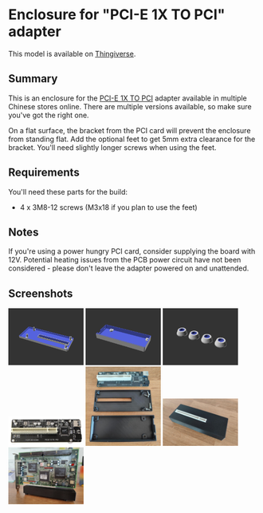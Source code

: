 # Enclosure for "PCI-E 1X TO PCI" adapter

This model is available on [Thingiverse](https://www.thingiverse.com/thing:).

## Summary

This is an enclosure for the [PCI-E 1X TO PCI](https://www.aliexpress.com/item/1005005041191544.html) adapter available in multiple Chinese stores online. There are multiple versions available, so make sure you've got the right one.

On a flat surface, the bracket from the PCI card will prevent the enclosure from standing flat. Add the optional feet to get 5mm extra clearance for the bracket. You'll need slightly longer screws when using the feet.

## Requirements

You'll need these parts for the build:

* 4 x 3M8-12 screws (M3x18 if you plan to use the feet)

## Notes

If you're using a power hungry PCI card, consider supplying the board with 12V. Potential heating issues from the PCB power circuit have not been considered - please don't leave the adapter powered on and unattended.

## Screenshots

<img src="./box-top.png" style="width:30%; height:auto;" title="Top part of box" />
<img src="./box-bottom.png" style="width:30%; height:auto;" title="Bottom part of box" />
<img src="./box-feet.png" style="width:30%; height:auto;" title="Optional feet" />

<img src="./photos/adapter.jpg" style="width:30%; height:auto;" title="Adapter" />
<img src="./photos/parts.jpg" style="width:30%; height:auto;" title="Unassembled" />
<img src="./photos/assembled.jpg" style="width:30%; height:auto;" title="Assembled" />
<img src="./photos/inuse.jpg" style="width:30%; height:auto;" title="Feet and card" />
